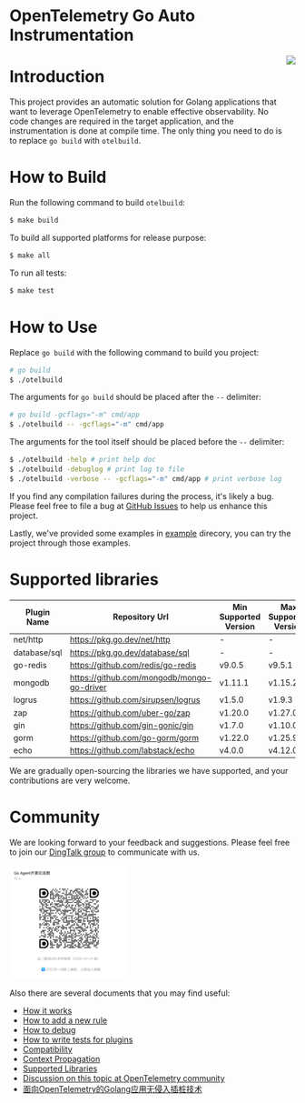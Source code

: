 # OpenTelemetry Go Auto Instrumentation

<img src="docs/logo.png" height="150" align="right">

# Introduction

This project provides an automatic solution for Golang applications that want to
leverage OpenTelemetry to enable effective observability. No code changes are
required in the target application, and the instrumentation is done at compile
time. The only thing you need to do is to replace `go build` with `otelbuild`.

# How to Build

Run the following command to build `otelbuild`:

```bash
$ make build
```

To build all supported platforms for release purpose:

```bash
$ make all
```

To run all tests:

```bash
$ make test
```

# How to Use

Replace `go build` with the following command to build you project:

```bash
# go build
$ ./otelbuild
```

The arguments for `go build` should be placed after the `--` delimiter:

```bash
# go build -gcflags="-m" cmd/app
$ ./otelbuild -- -gcflags="-m" cmd/app
```

The arguments for the tool itself should be placed before the `--` delimiter:

```bash
$ ./otelbuild -help # print help doc
$ ./otelbuild -debuglog # print log to file
$ ./otelbuild -verbose -- -gcflags="-m" cmd/app # print verbose log
```

If you find any compilation failures during the process, it's likely a bug.
Please feel free to file a bug
at [GitHub Issues](https://github.com/alibaba/opentelemetry-go-auto-instrumentation/issues)
to help us enhance this project.

Lastly, we've provided some examples in [example](/example/) direcory, you can try the project through those examples.

# Supported libraries

| Plugin Name  | Repository Url                             | Min Supported Version | Max Supported Version  |
|--------------|--------------------------------------------|-----------------------|------------------------|
| net/http     | https://pkg.go.dev/net/http                | -                     | -                      |
| database/sql | https://pkg.go.dev/database/sql            | -                     | -                      |
| go-redis     | https://github.com/redis/go-redis          | v9.0.5                | v9.5.1                 |
| mongodb      | https://github.com/mongodb/mongo-go-driver | v1.11.1               | v1.15.2                |
| logrus       | https://github.com/sirupsen/logrus         | v1.5.0                | v1.9.3                 |
| zap          | https://github.com/uber-go/zap             | v1.20.0               | v1.27.0                |
| gin          | https://github.com/gin-gonic/gin           | v1.7.0                | v1.10.0                |
| gorm         | https://github.com/go-gorm/gorm            | v1.22.0               | v1.25.9                |
| echo         | https://github.com/labstack/echo           | v4.0.0                | v4.12.0                |

We are gradually open-sourcing the libraries we have supported, and your contributions are very welcome.

# Community

We are looking forward to your feedback and suggestions. Please feel free to join
our [DingTalk group](https://qr.dingtalk.com/action/joingroup?code=v1,k1,GyDX5fUTYnJ0En8MrVbHBYTGUcPXJ/NdsmLODGibd0w=&_dt_no_comment=1&origin=11? )
to communicate with us.

<img src="docs/dingtalk.png" height="200">

Also there are several documents that you may find useful:

- [How it works](./docs/how-it-works.md)
- [How to add a new rule](./docs/how-to-add-a-new-rule.md)
- [How to debug](./docs/how-to-debug.md)
- [How to write tests for plugins](./docs/how-to-write-tests-for-plugins.md)
- [Compatibility](./docs/compatibility.md)
- [Context Propagation](https://github.com/alibaba/opentelemetry-go-auto-instrumentation/blob/main/docs/context-propagation.md)
- [Supported Libraries](./docs/supported-libraries.md)
- [Discussion on this topic at OpenTelemetry community](https://github.com/open-telemetry/community/issues/1961)
- [面向OpenTelemetry的Golang应用无侵入插桩技术](https://mp.weixin.qq.com/s/FKCwzRB5Ujhe1stOH2ibXg)
